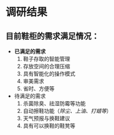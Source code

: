 # 调研结果

## 目前鞋柜的需求满足情况：

* **已满足的需求**
  1. 鞋子存取的智能管理
  2. 存放空间的合理压缩
  3. 具有智能化的操作模式
  4. 审美需求
  5. 省时、方便等
* 待满足的需求
  1. 杀菌除臭、祛湿防霉等功能
  2. 自动擦鞋功能（*除尘、上油、打蜡等*）
  3. 天气预报与换鞋建议
  4. 具有可以换鞋的鞋凳等 



